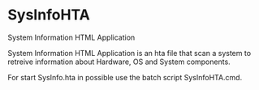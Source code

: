 # SysInfoHTA
System Information HTML Application

System Information HTML Application is an hta file that scan a system to retreive information about Hardware, OS and System components.

For start SysInfo.hta in possible use the batch script SysInfoHTA.cmd.
